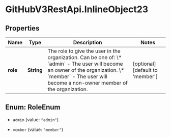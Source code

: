 # GitHubV3RestApi.InlineObject23

## Properties

Name | Type | Description | Notes
------------ | ------------- | ------------- | -------------
**role** | **String** | The role to give the user in the organization. Can be one of:   \\* &#x60;admin&#x60; - The user will become an owner of the organization.   \\* &#x60;member&#x60; - The user will become a non-owner member of the organization. | [optional] [default to &#39;member&#39;]



## Enum: RoleEnum


* `admin` (value: `"admin"`)

* `member` (value: `"member"`)




